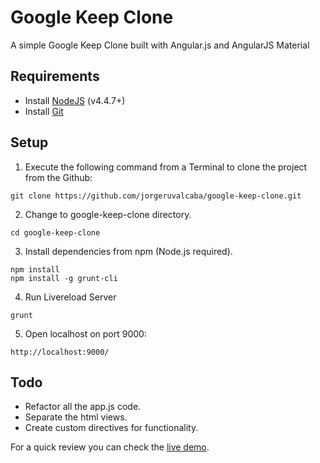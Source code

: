 # Google Keep Clone
A simple Google Keep Clone built with Angular.js and AngularJS Material

## Requirements
- Install [NodeJS](https://nodejs.org/en/) (v4.4.7+)
- Install [Git](https://git-scm.com/downloads)

## Setup
1. Execute the following command from a Terminal to clone the project from the Github:

```
git clone https://github.com/jorgeruvalcaba/google-keep-clone.git
```

2. Change to google-keep-clone directory.

```
cd google-keep-clone
```

3. Install dependencies from npm (Node.js required).

```
npm install
npm install -g grunt-cli
```

4. Run Livereload Server

```
grunt
```

5. Open localhost on port 9000:

```
http://localhost:9000/
```

## Todo
- Refactor all the app.js code.
- Separate the html views.
- Create custom directives for functionality.

For a quick review you can check the [live demo](https://codepen.io/jorgeruvalcaba/full/qXdbbv/).
